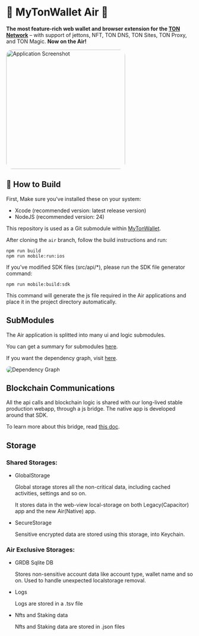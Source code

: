 # :gem: MyTonWallet Air :gem:

**The most feature-rich web wallet and browser extension for the [TON Network](https://ton.org)** – with support of jettons, NFT, TON DNS, TON Sites, TON Proxy, and TON Magic. **Now on the Air!**

<img src="docs/screenshot.png" alt="Application Screenshot" width="320" style="border-radius: 16px;"/>

## :beers: How to Build

First, Make sure you've installed these on your system:

- Xcode (recommended version: latest release version)
- NodeJS (recommended version: 24)

This repository is used as a Git submodule within [MyTonWallet](https://github.com/mytonwalletorg/mytonwallet).

After cloning the `air` branch, follow the build instructions and run:

```
npm run build
npm run mobile:run:ios
```

If you've modified SDK files (src/api/*), please run the SDK file generator command:
```
npm run mobile:build:sdk
```

This command will generate the js file required in the Air applications and place it in the project directory automatically.

## SubModules

The Air application is splitted into many ui and logic submodules.

You can get a summary for submodules [here](docs/submodules.md).

If you want the dependency graph, visit [here](scripts/README.md).

<img src="docs/dependency_graph.svg" alt="Dependency Graph" style="border-radius: 16px;" />

## Blockchain Communications

All the api calls and blockchain logic is shared with our long-lived stable production webapp, through a js bridge. The native app is developed around that SDK.

To learn more about this bridge, read [this doc](docs/js-bridge.md).

## Storage

### Shared Storages:

* GlobalStorage

  Global storage stores all the non-critical data, including cached activities, settings and so on.

  It stores data in the web-view local-storage on both Legacy(Capacitor) app and the new Air(Native) app.

* SecureStorage

  Sensitive encrypted data are stored using this storage, into Keychain.

### Air Exclusive Storages:

* GRDB Sqlite DB

  Stores non-sensitive account data like account type, wallet name and so on. Used to handle unexpected localstorage removal.

* Logs

  Logs are stored in a .tsv file

* Nfts and Staking data

  Nfts and Staking data are stored in .json files

